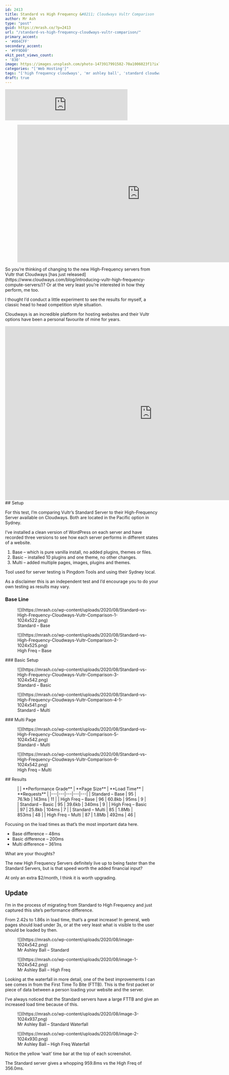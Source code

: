 ```yaml
---
id: 2413
title: Standard vs High Frequency &#8211; Cloudways Vultr Comparison
author: Mr Ash
type: "post"
guid: https://mrash.co/?p=2413
url: "/standard-vs-high-frequency-cloudways-vultr-comparison/"
primary_accent:
- '#004CFF'
secondary_accent:
- '#FF9D00'
ekit_post_views_count:
- '830'
image: https://images.unsplash.com/photo-1473917991582-70a1006023f1?ixlib=rb-1.2.1&ixid=eyJhcHBfaWQiOjE1MjQzMn0&fm=jpg&q=85&fit=crop&w=2560&h=1709
categories: "['Web Hosting']"
tags: "['high frequency cloudways', 'mr ashley ball', 'standard cloudways', 'Standard vs High Frequency', 'Standard vs High Frequency - A Cloudways Vultr Comparison | WordPress Speed Test', 'Vultr', 'WordPress Speed Test']"
draft: true
---
```


<iframe frameborder="0" height="102px" loading="lazy" scrolling="no" src="https://anchor.fm/mrashleyball/embed/episodes/Standard-Vs-High-Frequency--Cloudways-Vultr-Comparison-e16l43i" width="400px"></iframe><figure class="wp-block-embed aligncenter is-type-video is-provider-youtube wp-block-embed-youtube wp-embed-aspect-16-9 wp-has-aspect-ratio"><div class="wp-block-embed__wrapper"><iframe allow="accelerometer; autoplay; clipboard-write; encrypted-media; gyroscope; picture-in-picture" allowfullscreen="" frameborder="0" height="450" loading="lazy" src="https://www.youtube.com/embed/Edyu-KS0On0?feature=oembed" title="Standard vs High Frequency - A Cloudways Vultr Comparison | WordPress Speed Test | #cloudways #wp" width="800"></iframe></div></figure>So you’re thinking of changing to the new High-Frequency servers from Vultr that Cloudways [has just released](https://www.cloudways.com/blog/introducing-vultr-high-frequency-compute-servers/)? Or at the very least you’re interested in how they perform, me too.

I thought I’d conduct a little experiment to see the results for myself, a classic head to head competition style situation.

Cloudways is an incredible platform for hosting websites and their Vultr options have been a personal favourite of mine for years.

<iframe allowfullscreen="true" frameborder="0" height="569" loading="lazy" mozallowfullscreen="true" src="https://docs.google.com/presentation/d/e/2PACX-1vT-euOg0j3dA7EGq8_8en9YlpBiOoAq9LNl7EeWbbJHl5v_wVFpP6trzYB3W4dZAOLpYBPvRbahK3ga/embed?start=false&loop=false&delayms=3000" webkitallowfullscreen="true" width="960"></iframe>## Setup

For this test, I’m comparing Vultr’s Standard Server to their High-Frequency Server available on Cloudways. Both are located in the Pacific option in Sydney.

I’ve installed a clean version of WordPress on each server and have recorded three versions to see how each server performs in different states of a website.

1. Base – which is pure vanilla install, no added plugins, themes or files.
2. Basic – installed 10 plugins and one theme, no other changes.
3. Multi – added multiple pages, images, plugins and themes.

Tool used for server testing is Pingdom Tools and using their Sydney local.

As a disclaimer this is an independent test and I’d encourage you to do your own testing as results may vary.

### Base Line

<div class="wp-block-image"><figure class="alignleft size-large">![](https://mrash.co/wp-content/uploads/2020/08/Standard-vs-High-Frequency-Cloudways-Vultr-Comparison-1-1024x522.png)<figcaption>Standard – Base</figcaption></figure></div><div class="wp-block-image"><figure class="alignleft size-large">![](https://mrash.co/wp-content/uploads/2020/08/Standard-vs-High-Frequency-Cloudways-Vultr-Comparison-2-1024x525.png)<figcaption>High Freq – Base</figcaption></figure></div>### Basic Setup

<div class="wp-block-image"><figure class="alignleft size-large">![](https://mrash.co/wp-content/uploads/2020/08/Standard-vs-High-Frequency-Cloudways-Vultr-Comparison-3-1024x542.png)<figcaption>Standard – Basic</figcaption></figure></div><div class="wp-block-image"><figure class="alignleft size-large">![](https://mrash.co/wp-content/uploads/2020/08/Standard-vs-High-Frequency-Cloudways-Vultr-Comparison-4-1-1024x541.png)<figcaption>Standard – Multi</figcaption></figure></div>### Multi Page

<div class="wp-block-image"><figure class="alignleft size-large">![](https://mrash.co/wp-content/uploads/2020/08/Standard-vs-High-Frequency-Cloudways-Vultr-Comparison-5-1024x542.png)<figcaption>Standard – Multi</figcaption></figure></div><div class="wp-block-image"><figure class="alignleft size-large">![](https://mrash.co/wp-content/uploads/2020/08/Standard-vs-High-Frequency-Cloudways-Vultr-Comparison-6-1024x542.png)<figcaption>High Freq – Multi</figcaption></figure></div>## Results

<figure class="wp-block-table alignwide">|  | **Performance Grade** | **Page Size** | **Load Time** | **Requests** |
|---|---|---|---|---|
| Standard – Base | 95 | 76.1kb | 143ms | 11 |
| High Freq – Base | 96 | 60.8kb | 95ms | 9 |
| Standard – Basic | 95 | 39.6kb | 340ms | 9 |
| High Freq – Basic | 97 | 25.8kb | 104ms | 7 |
| Standard – Multi | 85 | 1.8Mb | 853ms | 48 |
| High Freq – Multi | 87 | 1.8Mb | 492ms | 46 |

</figure>Focusing on the load times as that’s the most important data here.

- Base difference – 48ms
- Basic difference – 200ms
- Multi difference – 361ms

What are your thoughts?

The new High Frequency Servers definitely live up to being faster than the Standard Servers, but is that speed worth the added financial input?

At only an extra $2/month, I think it is worth upgrading.

## Update

I’m in the process of migrating from Standard to High Frequency and just captured this site’s performance difference.

From 2.42s to 1.86s in load time, that’s a great increase! In general, web pages should load under 3s, or at the very least what is visible to the user should be loaded by then.

<div class="wp-block-image"><figure class="alignleft size-large">![](https://mrash.co/wp-content/uploads/2020/08/image-1024x542.png)<figcaption>Mr Ashley Ball – Standard</figcaption></figure></div><div class="wp-block-image"><figure class="alignleft size-large">![](https://mrash.co/wp-content/uploads/2020/08/image-1-1024x542.png)<figcaption>Mr Ashley Ball – High Freq</figcaption></figure></div>Looking at the waterfall in more detail, one of the best improvements I can see comes in from the First Time To Bite (FTTB). This is the first packet or piece of data between a person loading your website and the server.

I’ve always noticed that the Standard servers have a large FTTB and give an increased load time because of this.

<div class="wp-block-image"><figure class="alignleft size-large">![](https://mrash.co/wp-content/uploads/2020/08/image-3-1024x937.png)<figcaption>Mr Ashley Ball – Standard Waterfall</figcaption></figure></div><div class="wp-block-image"><figure class="alignleft size-large">![](https://mrash.co/wp-content/uploads/2020/08/image-2-1024x930.png)<figcaption>Mr Ashley Ball – High Freq Waterfall</figcaption></figure></div>Notice the yellow ‘wait’ time bar at the top of each screenshot.

The Standard server gives a whopping 959.8ms vs the High Freq of 356.0ms.